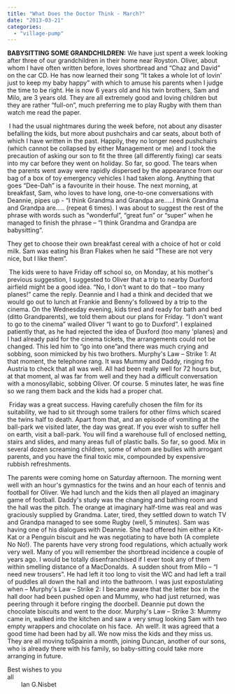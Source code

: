 ```yaml
---
title: "What Does the Doctor Think - March?"
date: "2013-03-21"
categories: 
  - "village-pump"
---
```


**BABYSITTING SOME GRANDCHILDREN:** We have just spent a week looking after three of our grandchildren in their home near Royston. Oliver, about whom I have often written before, loves shortbread and “Chaz and David” on the car CD. He has now learned their song “It takes a whole lot of lovin' just to keep my baby happy” with which to amuse his parents when I judge the time to be right. He is now 6 years old and his twin brothers, Sam and Milo, are 3 years old. They are all extremely good and loving children but they are rather “full-on”, much preferring me to play Rugby with them than watch me read the paper.

 I had the usual nightmares during the week before, not about any disaster befalling the kids, but more about pushchairs and car seats, about both of which I have written in the past. Happily, they no longer need pushchairs (which cannot be collapsed by either Management or me) and I took the precaution of asking our son to fit the three (all differently fixing) car seats into my car before they went on holiday. So far, so good. The tears when the parents went away were rapidly dispersed by the appearance from our bag of a box of toy emergency vehicles I had taken along. Anything that goes “Dee-Dah” is a favourite in their house. The next morning, at breakfast, Sam, who loves to have long, one-to-one conversations with Deannie, pipes up - “I think Grandma and Grandpa are.....I think Grandma and Grandpa are..... (repeat 6 times). I was about to suggest the rest of the phrase with words such as “wonderful”, “great fun” or “super” when he managed to finish the phrase – “I think Grandma and Grandpa are babysitting”.

They get to choose their own breakfast cereal with a choice of hot or cold milk. Sam was eating his Bran Flakes when he said “These are not very nice, but I like them”.

 The kids were to have Friday off school so, on Monday, at his mother's previous suggestion, I suggested to Oliver that a trip to nearby Duxford airfield might be a good idea. “No, I don't want to do that – too many planes!” came the reply. Deannie and I had a think and decided that we would go out to lunch at Frankie and Benny's followed by a trip to the cinema. On the Wednesday evening, kids tired and ready for bath and bed (ditto Grandparents), we told them about our plans for Friday. “I don't want to go to the cinema” wailed Oliver “I want to go to Duxford”. I explained patiently that, as he had rejected the idea of Duxford (too many 'planes) and I had already paid for the cinema tickets, the arrangements could not be changed. This led him to “go into one”and there was much crying and sobbing, soon mimicked by his two brothers. Murphy's Law – Strike 1: At that moment, the telephone rang. It was Mummy and Daddy, ringing fro Austria to check that all was well. All had been really well for 72 hours but, at that moment, al was far from well and they had a difficult conversation with a monosyllabic, sobbing Oliver. Of course. 5 minutes later, he was fine so we rang them back and the kids had a proper chat.

 Friday was a great success. Having carefully chosen the film for its suitability, we had to sit through some trailers for other films which scared the twins half to death. Apart from that, and an episode of vomiting at the ball-park we visited later, the day was great. If you ever wish to suffer hell on earth, visit a ball-park. You will find a warehouse full of enclosed netting, stairs and slides, and many areas full of plastic balls. So far, so good. Mix in several dozen screaming children, some of whom are bullies with arrogant parents, and you have the final toxic mix, compounded by expensive rubbish refreshments.

The parents were coming home on Saturday afternoon. The morning went well with an hour's gymnastics for the twins and an hour each of tennis and football for Oliver. We had lunch and the kids then all played an imaginary game of football. Daddy's study was the changing and bathing room and the hall was the pitch. The orange at imaginary half-time was real and was graciously supplied by Grandma. Later, tired, they settled down to watch TV and Grandpa managed to see some Rugby (well, 5 minutes). Sam was having one of his dialogues with Deannie. She had offered him either a Kit-Kat or a Penguin biscuit and he was negotiating to have both (A complete No No!). The parents have very strong food regulations, which actually work very well. Many of you will remember the shortbread incidence a couple of years ago. I would be totally disenfranchised if I ever took any of them within smelling distance of a MacDonalds.  A sudden shout from Milo – “I need new trousers”. He had left it too long to visit the WC and had left a trail of puddles all down the hall and into the bathroom. I was just expostulating when – Murphy's Law – Strike 2: I became aware that the letter box in the hall door had been pushed open and Mummy, who had just returned, was peering through it before ringing the doorbell. Deannie put down the chocolate biscuits and went to the door. Murphy's Law – Strike 3: Mummy came in, walked into the kitchen and saw a very smug looking Sam with two empty wrappers and chocolate on his face.  Ah well!. It was agreed that a good time had been had by all. We now miss the kids and they miss us. They are all moving toSpainin a month, joining Duncan, another of our sons, who is already there with his family, so baby-sitting could take more arranging in future.

Best wishes to you all                                                                                                                                    Ian G.Nisbet
